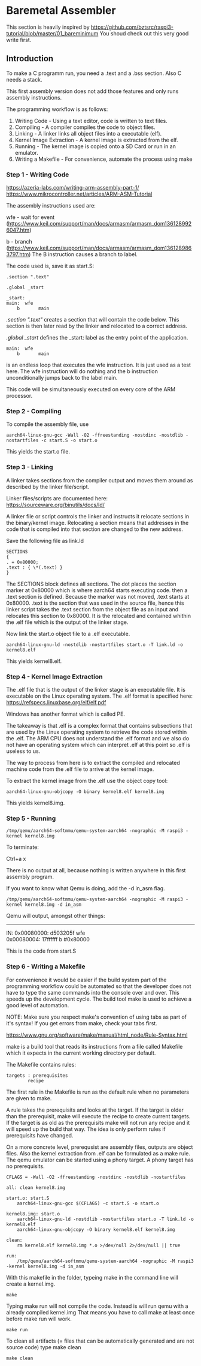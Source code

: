 # Baremetal Assembler

This section is heavily inspired by https://github.com/bztsrc/raspi3-tutorial/blob/master/01_bareminimum
You shoud check out this very good write first.

## Introduction

To make a C programm run, you need a .text and a .bss section.
Also C needs a stack.

This first assembly version does not add those features and only runs assembly instructions.

The programming workflow is as follows:

1. Writing Code - Using a text editor, code is written to text files.
2. Compiling - A compiler compiles the code to object files.
3. Linking - A linker links all object files into a executable (elf).
4. Kernel Image Extraction - A kernel image is extracted from the elf.
5. Running - The kernel image is copied onto a SD Card or run in an emulator.
6. Writing a Makefile - For convenience, automate the process using make

### Step 1 - Writing Code

https://azeria-labs.com/writing-arm-assembly-part-1/
https://www.mikrocontroller.net/articles/ARM-ASM-Tutorial

The assembly instructions used are:

wfe - wait for event (https://www.keil.com/support/man/docs/armasm/armasm_dom1361289926047.htm)

b - branch (https://www.keil.com/support/man/docs/armasm/armasm_dom1361289863797.htm)
The B instruction causes a branch to label.

The code used is, save it as start.S:

```
.section ".text"

.global _start

_start:
main:  wfe
    b       main
```

_.section ".text"_ creates a section that will contain the code below.
This section is then later read by the linker and relocated to a correct address.

_.global \_start_ defines the \_start: label as the entry point of the application.

```
main:  wfe
    b       main
```

is an endless loop that executes the wfe instruction. It is just used as a test here.
The wfe instruction will do nothing and the b instruction unconditionally jumps back
to the label main.

This code will be simultaneously executed on every core of the ARM processor.

### Step 2 - Compiling

To compile the assembly file, use

```
aarch64-linux-gnu-gcc -Wall -O2 -ffreestanding -nostdinc -nostdlib -nostartfiles -c start.S -o start.o
```

This yields the start.o file.

### Step 3 - Linking

A linker takes sections from the compiler output and moves them around as described
by the linker file/script.

Linker files/scripts are documented here:
https://sourceware.org/binutils/docs/ld/

A linker file or script controls the linker and instructs it relocate sections in the binary/kernel image.
Relocating a section means that addresses in the code that is compiled into that section are changed to
the new address.

Save the following file as link.ld

```
SECTIONS
{
. = 0x80000;
.text : { \*(.text) }
}
```

The SECTIONS block defines all sections. The dot places the section marker at 0x80000 which is where aarch64
starts executing code. then a .text section is defined. Because the marker was not moved, .text starts at
0x80000. .text is the section that was used in the source file, hence this linker script takes the .text section
from the object file as an input and relocates this section to 0x80000. It is the relocated and contained
whithin the .elf file which is the output of the linker stage.

Now link the start.o object file to a .elf executable.

```
aarch64-linux-gnu-ld -nostdlib -nostartfiles start.o -T link.ld -o kernel8.elf
```

This yields kernel8.elf.

### Step 4 - Kernel Image Extraction

The .elf file that is the output of the linker stage is an executable file. It is executable on the
Linux operating system. The .elf format is specified here: https://refspecs.linuxbase.org/elf/elf.pdf

Windows has another format which is called PE.

The takeaway is that .elf is a complex format that contains subsections that are used by the Linux
operating system to retrieve the code stored within the .elf. The ARM CPU does not understand the
.elf format and we also do not have an operating system which can interpret .elf at this point so
.elf is useless to us.

The way to process from here is to extract the compiled and relocated machine code from the .elf file
to arrive at the kernel image.

To extract the kernel image from the .elf use the object copy tool:

```
aarch64-linux-gnu-objcopy -O binary kernel8.elf kernel8.img
```

This yields kernel8.img.

### Step 5 - Running

```
/tmp/qemu/aarch64-softmmu/qemu-system-aarch64 -nographic -M raspi3 -kernel kernel8.img
```

To terminate:

Ctrl+a x

There is no output at all, because nothing is written anywhere in this first assembly program.

If you want to know what Qemu is doing, add the -d in_asm flag.

```
/tmp/qemu/aarch64-softmmu/qemu-system-aarch64 -nographic -M raspi3 -kernel kernel8.img -d in_asm
```

Qemu will output, amongst other things:

---

IN:
0x00080000: d503205f wfe  
0x00080004: 17ffffff b #0x80000

This is the code from start.S

### Step 6 - Writing a Makefile

For convenience it would be easier if the build system part of the programming workflow could
be automated so that the developer does not have to type the same commands into the console
over and over. This speeds up the development cycle. The build tool make is used to achieve
a good level of automation.

NOTE: Make sure you respect make's convention of using tabs as part of it's syntax!
If you get errors from make, check your tabs first.

https://www.gnu.org/software/make/manual/html_node/Rule-Syntax.html

make is a build tool that reads its instructions from a file called Makefile which it expects in the current
working directory per default.

The Makefile contains rules:

```
targets : prerequisites
        recipe
```

The first rule in the Makefile is run as the default rule when no parameters are given to make.

A rule takes the prerequisits and looks at the target. If the target is older than the prerequisit,
make will execute the recipe to create current targets. If the target is as old as the prerequisits
make will not run any recipe and it will speed up the build that way. The idea is only perform
rules if prerequisits have changed.

On a more concrete level, prerequsist are assembly files, outputs are object files.
Also the kernel extraction from .elf can be formulated as a make rule.
The qemu emulator can be started using a phony target. A phony target has no prerequisits.

```
CFLAGS = -Wall -O2 -ffreestanding -nostdinc -nostdlib -nostartfiles

all: clean kernel8.img

start.o: start.S
	aarch64-linux-gnu-gcc $(CFLAGS) -c start.S -o start.o

kernel8.img: start.o
	aarch64-linux-gnu-ld -nostdlib -nostartfiles start.o -T link.ld -o kernel8.elf
	aarch64-linux-gnu-objcopy -O binary kernel8.elf kernel8.img

clean:
	rm kernel8.elf kernel8.img *.o >/dev/null 2>/dev/null || true

run:
	/tmp/qemu/aarch64-softmmu/qemu-system-aarch64 -nographic -M raspi3 -kernel kernel8.img -d in_asm
```

With this makefile in the folder, typeing make in the command line will create a kernel.img.

```
make
```

Typing make run will not compile the code. Instead is will run qemu with a already compiled kernel.img
That means you have to call make at least once before make run will work.

```
make run
```

To clean all artifacts (= files that can be automatically generated and are not source code) type make clean

```
make clean
```
